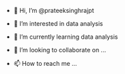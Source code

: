 - 👋 Hi, I’m @prateeksinghrajpt
- 👀 I’m interested in data analysis
- 🌱 I’m currently learning data analysis
  
- 💞️ I’m looking to collaborate on ...
- 📫 How to reach me ...

<!---
prateeksinghrajpt/prateeksinghrajpt is a ✨ special ✨ repository because its `README.md` (this file) appears on your GitHub profile.
You can click the Preview link to take a look at your changes.
--->
